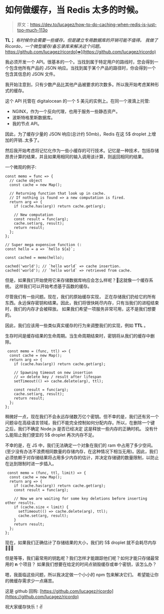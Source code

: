 # 如何做缓存，当 Redis 太多的时候。

> 原文：<https://dev.to/lucagez/how-to-do-caching-when-redis-is-just-too-much-113o>

**TL；**
*有时候你会需要一些缓存。但是建立专用数据库的开销可能不值得。
我做了 Ricordo，一个微型缓存/备忘录库来解决这个问题。*
https://github.com/lucagez/ricordo[➡](https://github.com/lucagez/ricordo)

我必须开发一个 API。很基本的一个。当找到属于特定用户的路线时，您会得到一个包含他所有产品的 JSON 响应。当找到属于某个产品的路径时，你会得到一个包含其信息的 JSON 文件。

我开始注意到，只有少数产品比其他产品被要求的次数多。所以我开始考虑某种形式的缓存。

这个 API 托管在 digitalocean 的一个 5 美元的实例上。在同一个液滴上托管:

*   NGINX，作为一个反向代理，也用于服务一些静态资产。
*   波斯特格里斯数据库。
*   我的节点 API。

因此，为了缓存少量的 JSON 响应(总计约 50mb)，Redis 在这 5$ droplet 上增加的开销..太多了。

然后我开始考虑将记忆化作为一些小缓存的可行技术。记忆是一种技术，包括存储昂贵计算的结果，并且如果用相同的输入调用该计算，则返回相同的结果。

一个微观的例子:

```
const memo = func => {
  // cache object
  const cache = new Map();

  // Returning function that look up in cache.
  // If nothing is found => a new computation is fired.
  return arg => {
    if (cache.has(arg)) return cache.get(arg);

    // New computation
    const result = func(arg);
    cache.set(arg, result);
    return result;
  };
};

// Super mega expensive function (:
const hello = a => `hello ${a}`;

const cached = memo(hello);

cached('world'); // `hello world` => cache insertion.
cached('world'); // `hello world` => retrieved from cache. 
```

但是，如果我们开始使用它来存储数据库响应会怎么样呢？🤔这就像一个缓存系统。
这样我们可以开始考虑基于函数的缓存。

尽管我们有一些问题。现在，我们的原始缓存实现，
正在存储我们扔给它的所有东西。永远保存密钥和结果。因此，我们将很快耗尽内存，只有当我们的进程结束时，我们的内存才会被释放。
如果我们希望一项服务非常可用，这不是我们想要的。

因此，我们应该用一些类似真实缓存的行为来调整我们的实现，例如 **TTL** 。

生存时间是缓存结果的生命周期。当生命周期结束时，密钥将从我们的缓存中删除。

```
 const memo = (func, ttl) => {
  const cache = new Map();
  return arg => {
    if (cache.has(arg)) return cache.get(arg);

    // Spawning timeout on new insertion
    // => delete key / result after lifespan 
    setTimeout(() => cache.delete(arg), ttl);

    const result = func(arg);
    cache.set(arg, result);
    return result;
  };
}; 
```

稍微好一点，现在我们不会永远存储数万亿个密钥。但不幸的是，我们还有另一个问题😫在高级语言领域，我们不能完全控制如何分配内存。所以，在删除一个键之后，我们不确定 Node.js 是否已经决定
这是释放一些内存的正确时机。
没有什么能阻止我们便宜的 5$ droplet 再次内存不足。

不幸的是，在 JS 中，我们无法确定一个对象在我们的 ram 中占用了多少空间。(至少没有办法不浪费相同数量的存储内存，在这种情况下相当无用)。因此，我们必须依赖于对存储结果将占用多少内存的估计，并决定存储键的数量限制，以防止在达到限制时进一步插入。

```
 const memo = (func, ttl, limit) => {
  const cache = new Map();
  return arg => {
    if (cache.has(arg)) return cache.get(arg);
    const result = func(arg);

    // Now we are waiting for some key deletions before inserting other results.
    if (cache.size < limit) {
      setTimeout(() => cache.delete(arg), ttl);
      cache.set(arg, result);
    }
    return result;
  };
}; 
```

现在，如果我们正确估计了存储结果的大小，我们的 5$ droplet 就不会耗尽内存🎉🎉🎉

但是等等，我们最常用的钥匙呢？我们怎样才能跟踪他们呢？如何才能只存储最常用的 **n** 个项目？
如果我们想要在给定的时间点销毁缓存或单个密钥，该怎么办？

嗯，我面临这些问题，所以我决定做一个小小的 npm 包来解决它们。
希望能让你的微缓存需求少一点痛苦。

这是 github 回购:
[https://github.com/lucagez/ricordo](https://github.com/lucagez/ricordo)

祝大家缓存快乐！✌